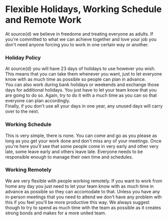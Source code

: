 # Flexible Holidays, Working Schedule and Remote Work
At source{d} we believe in freedome and treating everyone as adults. If you're committed to what we can achieve together and love your job you don't need anyone forcing you to work in one certain way or another.<br>
### Holiday Policy
At source{d} you will have 23 days of holidays to use however you wish. This means that you can take them whenever you want, just to let everyone know with as much time as possible so people can plan in advance.<br>
You can also work during bank holidays or weekends and exchange those days for additional holidays. You just have to let your team know that you are going to do so. Again, try to do it with a much time as you can so that everyone can plan accordingly.<br>
Finally, if you don't use all your days in one year, any unused days will carry over to the next.<br>
### Working Schedule
This is very simple, there is none. You can come and go as you please as long as you get your work done and don't miss any of your meetings. Once you're here you'll see that some people come in very early and other very late, some leave early and others leave late. Everyone needs to be responsible enough to manage their own time and schedules.<br>
### Working Remotely
We are very flexible with people working remotely. If you want to work from home any day you just need to let your team know with as much time in advance as possible so they can accomodate to that. Unless you have any in-person meetings that you need to attend we don't have any problem wth this if you feel you'll be more productive this way. We always suggest though to try to spend as much time with the team as possible as it creates strong bonds and makes for a more united team.
